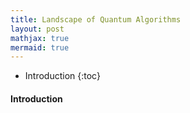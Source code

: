 ```yaml
---
title: Landscape of Quantum Algorithms
layout: post
mathjax: true
mermaid: true
---
```


- Introduction
{:toc}

#### Introduction
